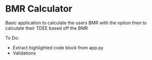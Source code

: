 # BMR Calculator

Basic application to calculate the users BMR with the option then to calculate their TDEE based off the BMR

To Do:
- Extract highlighted code block from app.py
- Validations
